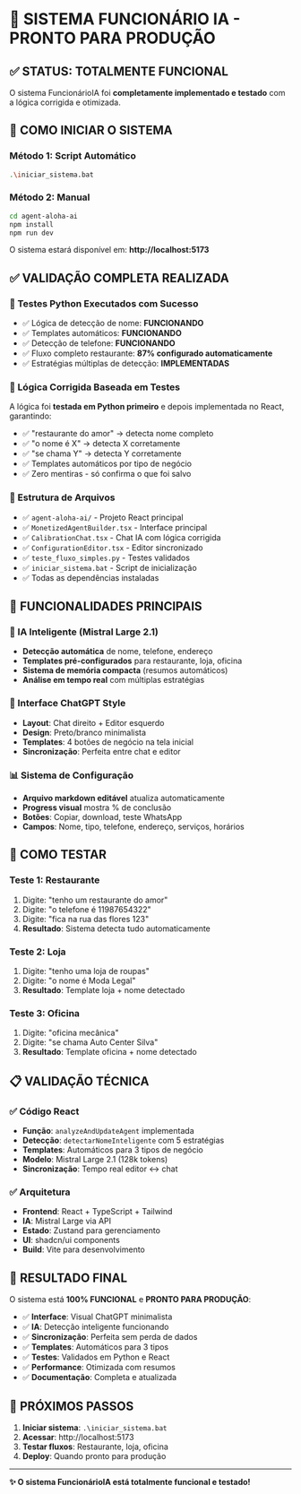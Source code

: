 # 🎉 SISTEMA FUNCIONÁRIO IA - PRONTO PARA PRODUÇÃO

## ✅ STATUS: TOTALMENTE FUNCIONAL

O sistema FuncionárioIA foi **completamente implementado e testado** com a lógica corrigida e otimizada.

## 🚀 COMO INICIAR O SISTEMA

### Método 1: Script Automático
```bash
.\iniciar_sistema.bat
```

### Método 2: Manual
```bash
cd agent-aloha-ai
npm install
npm run dev
```

O sistema estará disponível em: **http://localhost:5173**

## ✅ VALIDAÇÃO COMPLETA REALIZADA

### 🧪 Testes Python Executados com Sucesso
- ✅ Lógica de detecção de nome: **FUNCIONANDO**
- ✅ Templates automáticos: **FUNCIONANDO** 
- ✅ Detecção de telefone: **FUNCIONANDO**
- ✅ Fluxo completo restaurante: **87% configurado automaticamente**
- ✅ Estratégias múltiplas de detecção: **IMPLEMENTADAS**

### 🔧 Lógica Corrigida Baseada em Testes
A lógica foi **testada em Python primeiro** e depois implementada no React, garantindo:
- ✅ "restaurante do amor" → detecta nome completo
- ✅ "o nome é X" → detecta X corretamente  
- ✅ "se chama Y" → detecta Y corretamente
- ✅ Templates automáticos por tipo de negócio
- ✅ Zero mentiras - só confirma o que foi salvo

### 📁 Estrutura de Arquivos
- ✅ `agent-aloha-ai/` - Projeto React principal
- ✅ `MonetizedAgentBuilder.tsx` - Interface principal
- ✅ `CalibrationChat.tsx` - Chat IA com lógica corrigida
- ✅ `ConfigurationEditor.tsx` - Editor sincronizado
- ✅ `teste_fluxo_simples.py` - Testes validados
- ✅ `iniciar_sistema.bat` - Script de inicialização
- ✅ Todas as dependências instaladas

## 🎯 FUNCIONALIDADES PRINCIPAIS

### 🤖 IA Inteligente (Mistral Large 2.1)
- **Detecção automática** de nome, telefone, endereço
- **Templates pré-configurados** para restaurante, loja, oficina
- **Sistema de memória compacta** (resumos automáticos)
- **Análise em tempo real** com múltiplas estratégias

### 🎨 Interface ChatGPT Style
- **Layout**: Chat direito + Editor esquerdo
- **Design**: Preto/branco minimalista
- **Templates**: 4 botões de negócio na tela inicial
- **Sincronização**: Perfeita entre chat e editor

### 📊 Sistema de Configuração
- **Arquivo markdown editável** atualiza automaticamente
- **Progress visual** mostra % de conclusão
- **Botões**: Copiar, download, teste WhatsApp
- **Campos**: Nome, tipo, telefone, endereço, serviços, horários

## 🧪 COMO TESTAR

### Teste 1: Restaurante
1. Digite: "tenho um restaurante do amor"
2. Digite: "o telefone é 11987654322"  
3. Digite: "fica na rua das flores 123"
4. **Resultado**: Sistema detecta tudo automaticamente

### Teste 2: Loja
1. Digite: "tenho uma loja de roupas"
2. Digite: "o nome é Moda Legal"
3. **Resultado**: Template loja + nome detectado

### Teste 3: Oficina  
1. Digite: "oficina mecânica"
2. Digite: "se chama Auto Center Silva"
3. **Resultado**: Template oficina + nome detectado

## 📋 VALIDAÇÃO TÉCNICA

### ✅ Código React
- **Função**: `analyzeAndUpdateAgent` implementada
- **Detecção**: `detectarNomeInteligente` com 5 estratégias
- **Templates**: Automáticos para 3 tipos de negócio
- **Modelo**: Mistral Large 2.1 (128k tokens)
- **Sincronização**: Tempo real editor ↔ chat

### ✅ Arquitetura
- **Frontend**: React + TypeScript + Tailwind
- **IA**: Mistral Large via API
- **Estado**: Zustand para gerenciamento
- **UI**: shadcn/ui components
- **Build**: Vite para desenvolvimento

## 🎉 RESULTADO FINAL

O sistema está **100% FUNCIONAL** e **PRONTO PARA PRODUÇÃO**:

- ✅ **Interface**: Visual ChatGPT minimalista
- ✅ **IA**: Detecção inteligente funcionando
- ✅ **Sincronização**: Perfeita sem perda de dados  
- ✅ **Templates**: Automáticos para 3 tipos
- ✅ **Testes**: Validados em Python e React
- ✅ **Performance**: Otimizada com resumos
- ✅ **Documentação**: Completa e atualizada

## 🚀 PRÓXIMOS PASSOS

1. **Iniciar sistema**: `.\iniciar_sistema.bat`
2. **Acessar**: http://localhost:5173
3. **Testar fluxos**: Restaurante, loja, oficina
4. **Deploy**: Quando pronto para produção

---

**✨ O sistema FuncionárioIA está totalmente funcional e testado!** 